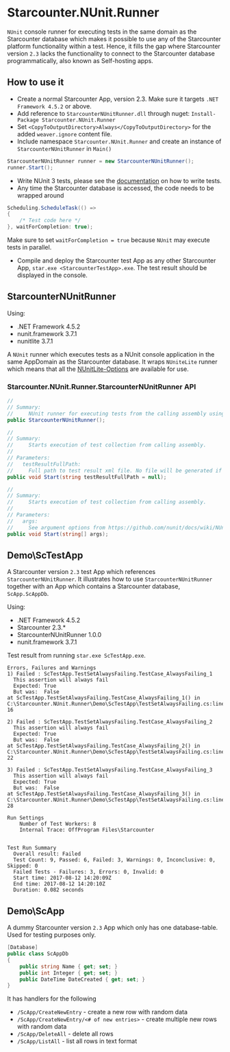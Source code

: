 # Starcounter.NUnit.Runner
`NUnit` console runner for executing tests in the same domain as the Starcounter database which makes it possible to use any of the Starcounter platform functionality within a test. Hence, it fills the gap where Starcounter version `2.3` lacks the functionality to connect to the Starcounter database programmatically, also known as Self-hosting apps. 

## How to use it
* Create a normal Starcounter App, version 2.3. Make sure it targets `.NET Framework 4.5.2` or above.
* Add reference to `StarcounterNUnitRunner.dll` through nuget: `Install-Package Starcounter.NUnit.Runner`
* Set `<CopyToOutputDirectory>Always</CopyToOutputDirectory>` for the added `weaver.ignore` content file. 
* Include namespace `Starcounter.NUnit.Runner` and create an instance of `StarcounterNUnitRunner` in `Main()`
```c#
StarcounterNUnitRunner runner = new StarcounterNUnitRunner();
runner.Start();
```
* Write NUnit 3 tests, please see the [documentation](https://github.com/nunit/docs/wiki) on how to write tests.
* Any time the Starcounter database is accessed, the code needs to be wrapped around 
```c#
Scheduling.ScheduleTask(() => 
{ 
    /* Test code here */
}, waitForCompletion: true);
```
Make sure to set `waitForCompletion = true` because `NUnit` may execute tests in parallel.
* Compile and deploy the Starcounter test App as any other Starcounter App, `star.exe <StarcounterTestApp>.exe`. The test result should be displayed in the console.

## StarcounterNUnitRunner
Using:
* .NET Framework 4.5.2
* nunit.framework 3.7.1
* nunitlite 3.7.1

A `NUnit` runner which executes tests as a NUnit console application in the same AppDomain as the Starcounter database. It wraps `NUniteLite` runner which means that all the [NUnitLite-Options](https://github.com/nunit/docs/wiki/NUnitLite-Options) are available for use.

### Starcounter.NUnit.Runner.StarcounterNUnitRunner API
```c#
//
// Summary:
//     NUnit runner for executing tests from the calling assembly using NUnitLite
public StarcounterNUnitRunner();

//
// Summary:
//     Starts execution of test collection from calling assembly.
//
// Parameters:
//   testResultFullPath:
//     Full path to test result xml file. No file will be generated if unset.
public void Start(string testResultFullPath = null);

//
// Summary:
//     Starts execution of test collection from calling assembly.
//
// Parameters:
//   args:
//     See argument options from https://github.com/nunit/docs/wiki/NUnitLite-Options
public void Start(string[] args);
```

## Demo\ScTestApp
A Starcounter version `2.3` test App which references `StarcounterNUnitRunner`. It illustrates how to use `StarcounterNUnitRunner` together with an App which contains a Starcounter database, `ScApp.ScAppDb`.

Using:
* .NET Framework 4.5.2
* Starcounter 2.3.*
* StarcounterNUnitRunner 1.0.0
* nunit.framework 3.7.1

Test result from running `star.exe ScTestApp.exe`.
```
Errors, Failures and Warnings
1) Failed : ScTestApp.TestSetAlwaysFailing.TestCase_AlwaysFailing_1
  This assertion will always fail
  Expected: True
  But was:  False
at ScTestApp.TestSetAlwaysFailing.TestCase_AlwaysFailing_1() in C:\Starcounter.NUnit.Runner\Demo\ScTestApp\TestSetAlwaysFailing.cs:line 16

2) Failed : ScTestApp.TestSetAlwaysFailing.TestCase_AlwaysFailing_2
  This assertion will always fail
  Expected: True
  But was:  False
at ScTestApp.TestSetAlwaysFailing.TestCase_AlwaysFailing_2() in C:\Starcounter.NUnit.Runner\Demo\ScTestApp\TestSetAlwaysFailing.cs:line 22

3) Failed : ScTestApp.TestSetAlwaysFailing.TestCase_AlwaysFailing_3
  This assertion will always fail
  Expected: True
  But was:  False
at ScTestApp.TestSetAlwaysFailing.TestCase_AlwaysFailing_3() in C:\Starcounter.NUnit.Runner\Demo\ScTestApp\TestSetAlwaysFailing.cs:line 28

Run Settings
    Number of Test Workers: 8
    Internal Trace: OffProgram Files\Starcounter


Test Run Summary
  Overall result: Failed
  Test Count: 9, Passed: 6, Failed: 3, Warnings: 0, Inconclusive: 0, Skipped: 0
  Failed Tests - Failures: 3, Errors: 0, Invalid: 0
  Start time: 2017-08-12 14:20:09Z
  End time: 2017-08-12 14:20:10Z
  Duration: 0.082 seconds
```

## Demo\ScApp
A dummy Starcounter version `2.3` App which only has one database-table. Used for testing purposes only.
```c#
[Database]
public class ScAppDb
{
    public string Name { get; set; }
    public int Integer { get; set; }
    public DateTime DateCreated { get; set; }
}
```

It has handlers for the following
* `/ScApp/CreateNewEntry` - create a new row with random data
* `/ScApp/CreateNewEntry/<# of new entries>` - create multiple new rows with random data
* `/ScApp/DeleteAll` - delete all rows
* `/ScApp/ListAll` - list all rows in text format